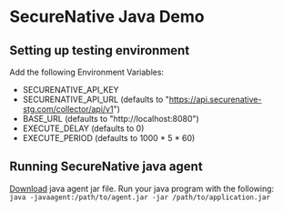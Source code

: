# SecureNative Java Demo

## Setting up testing environment
Add the following Environment Variables:
* SECURENATIVE_API_KEY
* SECURENATIVE_API_URL (defaults to "https://api.securenative-stg.com/collector/api/v1")
* BASE_URL (defaults to "http://localhost:8080")
* EXECUTE_DELAY (defaults to 0)
* EXECUTE_PERIOD (defaults to 1000 * 5 * 60)

## Running SecureNative java agent
[Download](https://mvnrepository.com/artifact/com.securenative) java agent jar file. Run your java program with the following:  
`java -javaagent:/path/to/agent.jar -jar /path/to/application.jar`  
